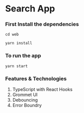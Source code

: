 # Search App

### First Install the dependencies

`cd web`

`yarn install`

### To run the app

`yarn start`

### Features & Technologies

1. TypeScript with React Hooks
2. Grommet UI
3. Debouncing
4. Error Boundry
